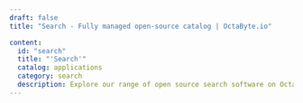 ```yaml
---
draft: false
title: "Search - Fully managed open-source catalog | OctaByte.io"

content:
  id: "search"
  title: "'Search'"
  catalog: applications
  category: search
  description: Explore our range of open source search software on OctaByte. We manage installation, backup, updates, support, and maintenance, ensuring a hassle-free experience for enhancing information retrieval and search capabilities.
---
```

